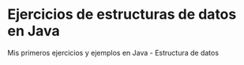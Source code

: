 # Ejercicios de estructuras de datos en Java

Mis primeros ejercicios y ejemplos en Java - Estructura de datos
